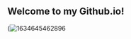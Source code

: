 ## Welcome to my Github.io!

(![1634645462896](https://user-images.githubusercontent.com/100659117/156863712-e9dd535b-06ab-48fc-b694-237072a4c375.jpg)
